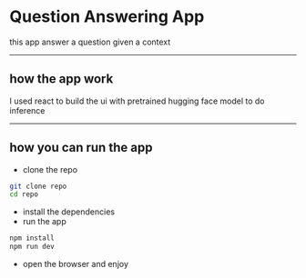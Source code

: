 # Question Answering App 
this app answer a question given a context 

-------------------------------------------

## how the app work 
I used react to build the ui with pretrained hugging face model to do inference  

-------------------------------------------------------

## how you can run the app 
- clone the repo 
```bash 
git clone repo 
cd repo 
``` 
-  install the dependencies 
- run the app 
```bash 
npm install 
npm run dev
``` 
- open the browser and enjoy 